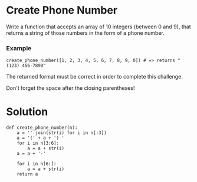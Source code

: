 # Create Phone Number

Write a function that accepts an array of 10 integers (between 0 and 9), that returns a string of those numbers in the form of a phone number.

### Example
```
create_phone_number([1, 2, 3, 4, 5, 6, 7, 8, 9, 0]) # => returns "(123) 456-7890"
```
The returned format must be correct in order to complete this challenge.

Don't forget the space after the closing parentheses!

# Solution
```
def create_phone_number(n):
    a = ''.join(str(i) for i in n[:3])
    a = '(' + a + ') '
    for i in n[3:6]:
        a = a + str(i)
    a = a + '-'

    for i in n[6:]:
        a = a + str(i)
    return a 
```